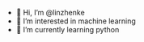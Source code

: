 - 👋 Hi, I’m @linzhenke
- 👀 I’m interested in machine learning
- 🌱 I’m currently learning python

<!---
linzhenke/linzhenke is a ✨ special ✨ repository because its `README.md` (this file) appears on your GitHub profile.
You can click the Preview link to take a look at your changes.
--->
